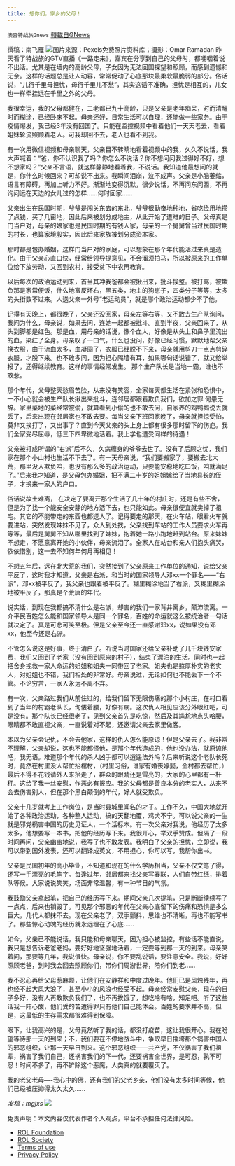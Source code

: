 ```yaml
---
title: 想你们，家乡的父母！
---
```

`澳喜特战旅Gnews` [轉載自GNews](https://gnews.org/zh-hans/1824147/)

撰稿：南飞雁
![](https://assets.gnews.org/wp-content/uploads/2022/01/501.jpg)图片来源：Pexels免费照片资料库；摄影：Omar Ramadan
昨天看了特战旅的GTV直播《一路走来》，嘉宾在分享到自己的父母时，都哽咽着说不出话。尤其是在墙内的高龄父母，子女因为无法回国探望和照顾，而感到遗憾和无奈。这样的话题总是让人动容，常常促动了心底那块最柔软最脆弱的部分。俗话说，“儿行千里母担忧，母行千里儿不愁”，其实这话不准确，担忧是相互的，儿女也一样牵挂远在千里之外的父母。

我很幸运，我的父母都健在，二老都已九十高龄，只是父亲是老年痴呆，时而清醒时而糊涂，已经卧床不起。母亲还好，日常生活可以自理，还能做一些家务。由于疫情爆发，我已经3年没有回国了。只能在监控视频中看着他们一天天老去，看着姐妹轮流照顾着老人。可我却回不去，老人也看不到我。

有一次用微信视频和母亲聊天，父亲目不转睛地看着视频中的我，久久不说话，我大声喊着：“爸，你不认识我了吗？你怎么不说话？你不想问问我过得好不好，想不想家吗？”父亲不言语，就这样静静地看着我，不说话。我知道他最想问的就是，你什么时候回来？可却说不出来。我瞬间泪崩，泣不成声。父亲是小脑萎缩，语言有障碍，再加上听力不好。渐渐地变得沉默，很少说话，不再问东问西，不再询问远在天边的女儿过的怎样……何时回家……

父亲出生在民国时期，爷爷是闯关东去的东北，爷爷很勤奋地种地，省吃俭用地攒了点钱，买了几亩地，因此后来被划分成地主，从此开始了遭难的日子。父母真是门当户对，母亲的娘家也是民国时期的有钱人家，母亲的一个舅舅曾当过民国时期的村长，也算家境殷实，因此后来家族被划分成资本家。

那时都是包办婚姻，这样门当户对的家庭，可以想象在那个年代能活过来真是造化。由于父亲心直口快，经常给领导提意见，不会溜须拍马，所以被原来的工作单位给下放劳动，又回到农村，接受贫下中农再教育。

以后每次的政治运动到来，首当其冲我爸都会被揪出来，批斗挨整。被打骂，被欺负那是家常便饭，什么地富反坏右，黑五类，地主的狗崽子，四类分子等等，太多的头衔数不过来。人送父亲一外号“老运动员”，就是哪个政治运动都少不了他。

记得有天晚上，都很晚了，父亲还没回家，母亲左等右等，又不敢去生产队询问，我问为什么，母亲说，如果去问，连她一起都被批斗。直到半夜，父亲回来了，从头到脚都是红色。那是血，用母亲的话说，像个血人，好像是从头上和鼻子里流出的血，染红了全身。母亲叹了一口气，什么也没问，好像已经习惯，默默地帮父亲换衣服，由于流血太多，血凝固了，衣服已经脱不下来，母亲就用剪刀一点点剪碎衣服，才脱下来。也不敢多问，因为担心隔墙有耳，如果哪句话说错了，就又给举报了，还得继续教育。这样的事情经常发生。 那个生产队长是当地一霸，谁也不敢惹。

那个年代，父母整天愁眉苦脸，从来没有笑容，全家每天都生活在紧张和恐惧中，一不小心就会被生产队长揪出来批斗，连邻居都跟着欺负我们，欲加之罪 何患无辞。家里菜地的菜经常被偷，就算看到小偷的也不敢去问，自家养的鸡鸭鹅说丢就丢了，后来出现在邻居家也不敢去要。每当父亲下班回家晚了，母亲就担惊受怕，莫非又挨打了，又出事了？直到今天父亲的头上身上都有很多那时留下的伤疤。我们全家受尽屈辱，低三下四卑微地活着。我上学也遭受同样的待遇！

父亲被打成所谓的“右派”后不久，久病缠身的爷爷去世了。没有了后顾之忧，我们家在那个小山村也生活不下去了。有一天母亲说，“我们要搬家了，要搬去北大荒，那里没人欺负咱，也没有那么多的政治运动，只要能安稳地吃口饭，咱就满足了。”后来我才知道，是父母包办婚姻，把不满二十岁的姐姐嫁给了当地县长的侄子，才换来一家人的户口。

俗话说故土难离， 在决定了要离开那个生活了几十年的村庄时，还是有些不舍，但是为了找一个能安全安静的地方活下去，也只能如此。母亲很便宜就卖掉了祖宅。其它的不能带走的东西也都送人了。记得要走的那天，在火车站，眼看火车就要进站，突然发现妹妹不见了，众人到处找，父亲找到车站的工作人员要求火车再等等，最后是舅舅不知从哪里找到了妹妹，抱着她一路小跑地赶到站台。原来妹妹不想走，不愿意离开她的小伙伴，母亲流泪了。全家人在站台和亲人们抱头痛哭，依依惜别，这一去不知何年何月再相见！

不想五年后，远在北大荒的我们，突然接到了父亲原来工作单位的通知，说给父亲平反了，这时我才知道，父亲是右派，和当时的国家领导人邓xx一个罪名——“右派”，邓xx被平反了，我父亲也跟着被平反了。糊里糊涂地当了右派，又糊里糊涂地被平反了，那真是个荒唐的年代。

说实话，到现在我都搞不清什么是右派，却害的我们一家背井离乡，颠沛流离。一介平民百姓怎么能和国家领导人是同一个罪名，百姓的命运就这么被统治者一句话就决定了。真是可悲可笑至极。但是父亲至今还一直感谢邓xx，说如果没有邓xx，他至今还是右派。

不管怎么说这是好事，终于清白了。听说当时国家还给父亲补助了几千块钱安家费，我们又回到了老家（没有回到原来的村子），结束了漂泊的生活。同时也一起把舍身挽救一家人命运的姐姐和姐夫一同带回了老家。姐夫也是憨厚朴实的老实人，对姐姐也不错，我们相处的非常好。母亲说过，无论如何也不能丢下一个不管。不论穷苦，一家人永远不离不弃。

有一次，父亲路过我们从前住过的，给我们留下无限伤痛的那个小村庄，在村口看到了当年的村霸老队长，佝偻着腰，好像有病。这次仇人相见应该分外眼红吧，可是没有。那个队长已经很老了，见到父亲首先是吃惊，然后及其尴尬地点头哈腰，眼睛都不敢直视父亲，一直说着对不起，还邀请父亲去家里做客。

本以为父亲会记仇，不会去他家，这样的仇人怎么能原谅！但是父亲去了。我非常不理解，父亲却说，这也不能都怪他，是那个年代造成的，他也没办法，就原谅他吧，我无语。难道那个年代的杀人凶手都可以逍遥法外吗？后来听说这个老队长死时，竟然在村里没人帮忙抬棺材，（村里习俗，谁家有婚丧嫁娶，全村都去帮忙，）最后不得不花钱请外人来抬走了，群众的眼睛还是雪亮的，大家的心里都有一杆秤。这给了我一丝安慰，作恶必有报应。我的父母都是善良本分的老实人，从来不会去伤害别人，但在那个黑白颠倒的年代，好人就受欺负。

父亲十几岁就考上工作岗位，是当时县城里闻名的才子。工作不久，中国大地就开始了各种政治运动，各种整人运动，搞的天翻地覆，鸡犬不宁。可以说父亲的一生就是邪党祸害中国的历史见证人，一个活标本。有一次父亲对我说，他经历了太多太多，他想要写一本书，把他的经历写下来。我很开心，举双手赞成。但隔了一段时间再问，父亲幽幽地说，我写了也不敢发表。我明白了父亲的担忧，立即说，我可以带到国外发表，还可以翻译成英文，不用担心，你可以写，我帮你出书。

父亲是民国初年的高小毕业，不知道和现在的什么学历相当，父亲不仅文笔了得，还写一手漂亮的毛笔字。每逢过年，邻居都来找父亲写春联，人们自带红纸，排着队等候。大家说说笑笑，场面非常温馨，有一种节日的气氛。

我鼓励父亲拿起笔，把自己的经历写下来。期间父亲几次提笔，只是断断续续写了一点点，后来也销毁了。可见那个邪恶的年代在父亲心底留下的伤痛和恐惧是多么巨大，几代人都抹不去。现在父亲老了，双手颤抖，思维也不清晰，再也不能写书了。那些惊心动魄的经历就永远埋在了心底……

如今，父亲已不能说话，我只能和母亲聊天，因为担心被监控，有些话不能直说，我只是想告诉老爸老妈，要好好地坚强地活着，一定要等到那一天的到来。母亲笑着问，那要等几年，我说很快。母亲说，你不要乱说话，要注意安全。我说，好好照顾老爸，到时我会回去照顾你们，带你们周游世界，陪你们到老……

我不忍心再给父母惹麻烦，让他们在安静祥和中度过晚年。他们已是风烛残年，再也经不起大风大浪了，甚至小小的风浪也经受不起。母亲经常安慰父亲，现在的日子多好，没有人再敢欺负我们了，也不再挨饿了，想吃啥有啥，知足吧。听了这些话我一阵心酸，他们受的苦遭得罪只有他们自己能体会。百姓的要求并不高，但是，这最低的生存需求都很难得到保障。

眼下，让我高兴的是，父母竟然听了我的话，都没打疫苗，这让我很开心。我在盼望等待那一天的到来；不，我们要在不停地战斗中，争取早日摧垮那个祸害中国人的邪恶组织，让那一天早日到来。这个邪恶组织——共产党，不仅祸害了我们祖辈，祸害了我们自己，还祸害我们的下一代，还要祸害全世界，是可忍，孰不可忍！时间不多了，再不铲除这个恶魔，人类真的就要覆灭了。

我的老父老母—-我心中的佛，还有我们的父老乡亲，他们没有太多时间等候，他们已经被压抑得太久太久……

*发稿：mgjxs*
![](https://assets.gnews.org/wp-content/uploads/2022/01/TUBIAO-X.jpg)
 

免责声明：本文内容仅代表作者个人观点，平台不承担任何法律风险。

- [ROL Foundation](https://rolfoundation.org/)
- [ROL Society](https://rolsociety.org/)
- [Terms of use](https://gnews.org/terms-of-use-3/)
- [Privacy Policy](https://gnews.org/privacy-policy/)
